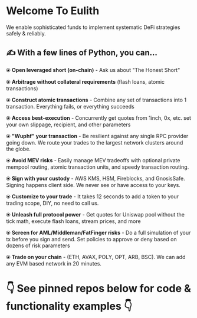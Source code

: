 # Welcome To Eulith
We enable sophisticated funds to implement systematic DeFi strategies safely & reliably. 

## ✍️ With a few lines of Python, you can...
⦿ **Open leveraged short (on-chain)** - Ask us about "The Honest Short"

⦿ **Arbitrage without collateral requirements** (flash loans, atomic transactions)

⦿ **Construct atomic transactions** - Combine any set of transactions into 1 transaction. Everything fails, or everything succeeds

⦿ **Access best-execution** - Concurrently get quotes from 1inch, 0x, etc. set your own slippage, recipient, and other parameters

⦿ **"Wuphf" your transaction** - Be resilient against any single RPC provider going down. We route your trades to the largest network clusters around the globe. 

⦿ **Avoid MEV risks** - Easily manage MEV tradeoffs with optional private mempool routing, atomic transaction units, and speedy transaction routing.

⦿ **Sign with your custody** - AWS KMS, HSM, Fireblocks, and GnosisSafe. Signing happens client side. We never see or have access to your keys.

⦿ **Customize to your trade** - It takes 12 seconds to add a token to your trading scope, DIY, no need to call us.

⦿ **Unleash full protocol power** - Get quotes for Uniswap pool without the tick math, execute flash loans, stream prices, and more

⦿ **Screen for AML/Middleman/FatFinger risks** - Do a full simulation of your tx before you sign and send. Set policies to approve or deny based on dozens of risk parameters

⦿ **Trade on your chain** - (ETH, AVAX, POLY, OPT, ARB, BSC). We can add any EVM based network in 20 minutes.

# 
# 👇 See pinned repos below for code & functionality examples 👇
